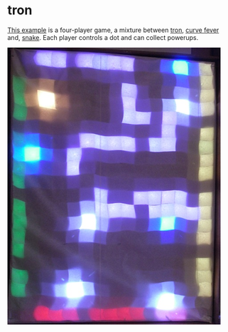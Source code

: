 tron
====

[This example](tron.ino) is a four-player game, a mixture between [tron](http://www.classicgamesarcade.com/game/21670/tron-game.html), [curve fever](http://curvefever.com/) and, [snake](https://en.wikipedia.org/wiki/Snake_%28video_game%29). Each player controls a dot and can collect powerups.

![tron.jpg](tron.jpg)